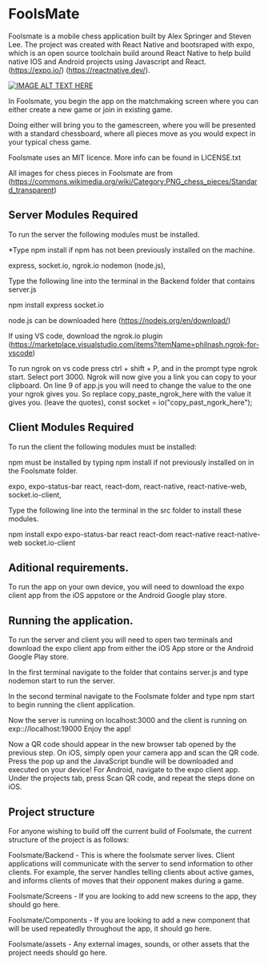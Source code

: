 # FoolsMate

Foolsmate is a mobile chess application built by Alex Springer and Steven Lee. The project was created with React Native and bootsraped with expo, which is an open source toolchain build around React Native to help build native IOS and Android projects using Javascript and React. (https://expo.io/) (https://reactnative.dev/).

[![IMAGE ALT TEXT HERE](https://img.youtube.com/vi/hjm6A34AZE0/0.jpg)](https://www.youtube.com/watch?v=hjm6A34AZE0)

In Foolsmate, you begin the app on the matchmaking screen where you can either create a new game or join in existing game.

Doing either will bring you to the gamescreen, where you will be presented with a standard chessboard, where all pieces move as you would expect in your typical chess game.

Foolsmate uses an MIT licence. More info can be found in LICENSE.txt

All images for chess pieces in Foolsmate are from (https://commons.wikimedia.org/wiki/Category:PNG_chess_pieces/Standard_transparent)

## Server Modules Required

To run the server the following modules must be installed.

*Type
npm install
if npm has not been previously installed on the machine.

express,
socket.io,
ngrok.io
nodemon (node.js),

Type the following line into the terminal in the Backend folder that contains server.js

npm install express socket.io 

node.js can be downloaded here (https://nodejs.org/en/download/)

If using VS code, download the ngrok.io plugin (https://marketplace.visualstudio.com/items?itemName=philnash.ngrok-for-vscode)

To run ngrok on vs code press ctrl + shift + P, and in the prompt type ngrok start. Select port 3000. Ngrok will now give you a link you can copy to your clipboard. On line 9 of app.js you will need to change the value to the one your ngrok gives you. So replace copy_paste_ngrok_here with the value it gives you. (leave the quotes), const socket = io("copy_past_ngork_here");

## Client Modules Required

To run the client the following modules must be installed:

npm must be installed by typing
npm install
if not previously installed on in the Foolsmate folder.

expo,
expo-status-bar
react,
react-dom,
react-native,
react-native-web,
socket.io-client,

Type the following line into the terminal in the src folder to install these modules.

npm install expo expo-status-bar react react-dom react-native react-native-web socket.io-client

## Aditional requirements.

To run the app on your own device, you will need to download the expo client app from the iOS appstore or the Android Google play store.

## Running the application.

To run the server and client you will need to open two terminals and download the expo client app from either the iOS App store or the Android Google Play store.

In the first terminal navigate to the folder that contains server.js and type nodemon start to run the server.

In the second terminal navigate to the Foolsmate folder and type npm start to begin running the client application.

Now the server is running on localhost:3000 and the client is running on exp:://localhost:19000 Enjoy the app!

Now a QR code should appear in the new browser tab opened by the previous step. On iOS, simply open your camera app and scan the QR code. Press the pop up and the JavaScript bundle will be downloaded and executed on your device! For Android, navigate to the expo client app. Under the projects tab, press Scan QR code, and repeat the steps done on iOS.

## Project structure

For anyone wishing to build off the current build of Foolsmate, the current structure of the project is as follows:

Foolsmate/Backend - This is where the foolsmate server lives. Client applications will communicate with the server to send information to other clients. For example, the server handles telling clients about active games, and informs clients of moves that their opponent makes during a game.

Foolsmate/Screens - If you are looking to add new screens to the app, they should go here.

Foolsmate/Components - If you are looking to add a new component that will be used repeatedly throughout the app, it should go here.

Foolsmate/assets - Any external images, sounds, or other assets that the project needs should go here.
